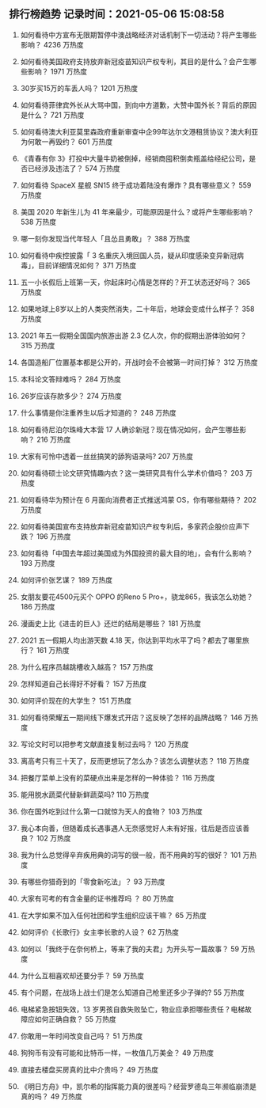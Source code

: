 
## 排行榜趋势 记录时间：2021-05-06 15:08:58
  
  1. 如何看待中方宣布无限期暂停中澳战略经济对话机制下一切活动？将产生哪些影响？ 4236 万热度
    
  2. 如何看待美国政府支持放弃新冠疫苗知识产权专利，其目的是什么？会产生哪些影响？ 1971 万热度
    
  3. 30岁买15万的车丢人吗？ 1201 万热度
    
  4. 如何看待菲律宾外长从大骂中国，到向中方道歉，大赞中国外长？背后的原因是什么？ 721 万热度
    
  5. 如何看待澳大利亚莫里森政府重新审查中企99年达尔文港租赁协议？澳大利亚为何敢一再毁约？ 601 万热度
    
  6. 《青春有你 3》打投中大量牛奶被倒掉，经销商囤积倒卖瓶盖给经纪公司，是否已经涉及违法了？ 574 万热度
    
  7. 如何看待 SpaceX 星舰 SN15 终于成功着陆没有爆炸？具有哪些意义？ 559 万热度
    
  8. 美国 2020 年新生儿为 41 年来最少，可能原因是什么？或将产生哪些影响？ 538 万热度
    
  9. 哪一刻你发现当代年轻人「且怂且勇敢」？ 388 万热度
    
  10. 如何看待中疾控披露「 3 名重庆入境回国人员，疑从印度感染变异新冠病毒」，目前详细情况如何？ 371 万热度
    
  11. 五一小长假后上班第一天，你起床时心情是怎样的？开工状态还好吗？ 365 万热度
    
  12. 如果地球上8岁以上的人类突然消失，二十年后，地球会变成什么样子？ 358 万热度
    
  13. 2021 年五一假期全国国内旅游出游 2.3 亿人次，你的假期出游体验如何？ 315 万热度
    
  14. 各国造船厂位置基本都是公开的，开战时会不会被第一时间打掉？ 312 万热度
    
  15. 本科论文答辩难吗？ 284 万热度
    
  16. 26岁应该存款多少？ 274 万热度
    
  17. 什么事情是你注重养生以后才知道的？ 248 万热度
    
  18. 如何看待尼泊尔珠峰大本营 17 人确诊新冠？现在情况如何，会产生哪些影响？ 216 万热度
    
  19. 大家有可怜中透着一丝丝搞笑的舔狗语录吗? 207 万热度
    
  20. 如何看待硕士论文研究情趣内衣？这一类研究具有什么学术价值吗？ 203 万热度
    
  21. 如何看待华为预计在 6 月面向消费者正式推送鸿蒙 OS，你有哪些期待？ 202 万热度
    
  22. 如何看待美国宣布支持放弃新冠疫苗知识产权专利后，多家药企股价应声下跌？ 196 万热度
    
  23. 如何看待「中国去年超过美国成为外国投资的最大目的地」，会有什么影响？ 193 万热度
    
  24. 如何评价张艺谋？ 189 万热度
    
  25. 女朋友要花4500元买个 OPPO 的Reno 5 Pro+，骁龙865，我该怎么劝她？ 186 万热度
    
  26. 漫画史上比《进击的巨人》还烂的结局是哪些？ 181 万热度
    
  27. 2021 五一假期人均出游天数 4.18 天，你达到平均水平了吗？都去了哪里旅行？ 161 万热度
    
  28. 为什么程序员越跳槽收入越高？ 157 万热度
    
  29. 怎样知道自己长得好不好看？ 157 万热度
    
  30. 如何评价现在的大学生？ 151 万热度
    
  31. 如何看待荣耀五一期间线下爆发式开店？这反映了怎样的品牌战略？ 146 万热度
    
  32. 写论文时可以把参考文献直接复制过去吗？ 120 万热度
    
  33. 离高考只有三十天了，反而更想玩了怎么办？该怎么调整状态？ 118 万热度
    
  34. 把餐厅菜单上没有的菜硬点出来是怎样的一种体验？ 116 万热度
    
  35. 能用脱水蔬菜代替新鲜蔬菜吗? 110 万热度
    
  36. 你在国外吃到过什么第一口就惊为天人的食物？ 103 万热度
    
  37. 我心本向善，但随着成长遇事遇人无奈感觉好人未有好报，往后是否应该善良？ 102 万热度
    
  38. 我为什么总觉得辛弃疾用典的词写的很一般，而不用典的写的很好？ 101 万热度
    
  39. 有哪些你猎奇到的「零食新吃法」？ 93 万热度
    
  40. 大家有可考的有含金量的证书推荐吗 ？ 80 万热度
    
  41. 在大学如果不加入任何社团和学生组织应该干嘛？ 65 万热度
    
  42. 如何评价《长歌行》女主李长歌的人设？ 62 万热度
    
  43. 如何以「我终于在奈何桥上，等来了我的夫君」为开头写一篇故事？ 59 万热度
    
  44. 为什么互相喜欢却还要分手？ 59 万热度
    
  45. 有个问题，在战场上战士们是怎么知道自己枪里还多少子弹的? 55 万热度
    
  46. 电梯紧急按钮失效，13 岁男孩自救失败坠亡，物业应承担哪些责任？电梯故障应如何正确自救？ 55 万热度
    
  47. 你敢用一年时间改变自己吗？ 51 万热度
    
  48. 狗狗币有没有可能和比特币一样，一枚值几万美金？ 49 万热度
    
  49. 直接去楼盘买房真的比中介贵吗？ 49 万热度
    
  50. 《明日方舟》中，凯尔希的指挥能力真的很差吗？经营罗德岛三年濒临崩溃是真的吗？ 49 万热度
    